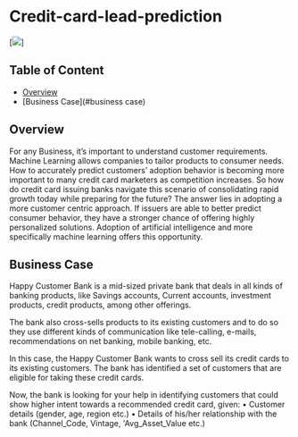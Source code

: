 # Credit-card-lead-prediction

[![](https://i.imgur.com/KZZbEBk.png)]

## Table of Content
  * [Overview](#overview)
  * [Business Case](#business case)
 

## Overview
For any Business, it’s important to understand customer requirements. Machine Learning allows companies to tailor products to consumer needs. How to accurately predict customers’ adoption behavior is becoming more important to many credit card marketers as competition increases. So how do credit card issuing banks navigate this scenario of consolidating rapid growth today while preparing for the future? The answer lies in adopting a more customer centric approach. If issuers are able to better predict consumer behavior, they have a stronger chance of offering highly personalized solutions. Adoption of artificial intelligence and more specifically machine learning offers this opportunity. 

## Business Case
Happy Customer Bank is a mid-sized private bank that deals in all kinds of banking products, like Savings accounts, Current accounts, investment products, credit products, among other offerings.

The bank also cross-sells products to its existing customers and to do so they use different kinds of communication like tele-calling, e-mails, recommendations on net banking, mobile banking, etc. 

In this case, the Happy Customer Bank wants to cross sell its credit cards to its existing customers. The bank has identified a set of customers that are eligible for taking these credit cards.

Now, the bank is looking for your help in identifying customers that could show higher intent towards a recommended credit card, given:
•	Customer details (gender, age, region etc.)
•	Details of his/her relationship with the bank (Channel_Code, Vintage, 'Avg_Asset_Value etc.)






